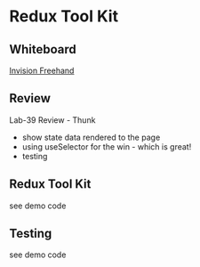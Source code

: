 # Redux Tool Kit

## Whiteboard

[Invision Freehand](https://projects.invisionapp.com/freehand/document/TKIbk6LCF)

## Review

Lab-39 Review - Thunk

- show state data rendered to the page
- using useSelector for the win - which is great!
- testing


## Redux Tool Kit 

see demo code

## Testing

see demo code
